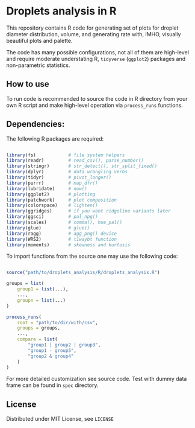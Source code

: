 # Droplets analysis in R

This repository contains R code for generating set of plots for droplet diameter distribution, volume, and generating rate with, IMHO, visually beautiful plots and palette.

The code has many possible configurations, not all of them are high-level and require moderate understating R, `tidyverse` (`ggplot2`) packages and non-parametric statistics.

## How to use

To run code is recommended to source the code in R directory from your own R script and make high-level operation via `process_runs` functions.

## Dependencies:

The following R packages are required:

```R

library(fs)            # file system helpers
library(readr)         # read_csv(), parse_number()
library(stringr)       # str_detect(), str_split_fixed()
library(dplyr)         # data wrangling verbs
library(tidyr)         # pivot_longer()
library(purrr)         # map_dfr()
library(lubridate)     # now()
library(ggplot2)       # plotting
library(patchwork)     # plot composition
library(colorspace)    # lighten()
library(ggridges)      # if you want ridgeline variants later
library(ggsci)         # pal_npg()
library(scales)        # comma(), hue_pal()
library(glue)          # glue()
library(ragg)          # agg_png() device
library(WRS2)          # t1waybt function
library(moments)       # skewness and kurtosis
```

To import functions from the source one may use the following code:

```R

source("path/to/droplets_analysis/R/droplets_analysis.R")

groups = list(
    group1 = list(...),
    ...,
    groupn = list(...)
)

process_runs(
    root = "path/to/dir/with/csv",
    groups = groups,
    ...,
    compare = list(
        "group1 | group2 | group3",
        "group1 - group5",
        "group2 & group4"
    )
)

```

For more detailed customization see source code. Test with dummy data frame can be found in `spec` directory.

## License

Distributed under MIT License, see `LICENSE`
